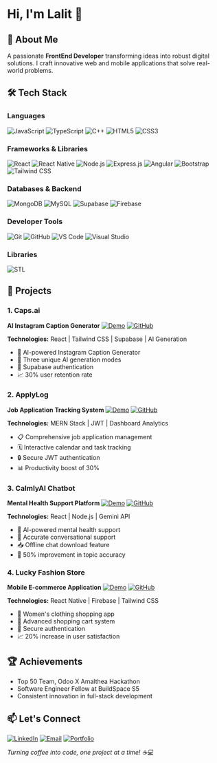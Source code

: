# Hi, I'm Lalit 👋

## 🚀 About Me
A passionate **FrontEnd Developer** transforming ideas into robust digital solutions. I craft innovative web and mobile applications that solve real-world problems.

## 🛠️ Tech Stack

### Languages
![JavaScript](https://img.shields.io/badge/-JavaScript-F7DF1E?style=for-the-badge&logo=javascript&logoColor=black)
![TypeScript](https://img.shields.io/badge/-TypeScript-3178C6?style=for-the-badge&logo=typescript&logoColor=white)
![C++](https://img.shields.io/badge/-C++-00599C?style=for-the-badge&logo=c%2B%2B&logoColor=white)
![HTML5](https://img.shields.io/badge/-HTML5-E34F26?style=for-the-badge&logo=html5&logoColor=white)
![CSS3](https://img.shields.io/badge/-CSS3-1572B6?style=for-the-badge&logo=css3&logoColor=white)

### Frameworks & Libraries
![React](https://img.shields.io/badge/-React-61DAFB?style=for-the-badge&logo=react&logoColor=black)
![React Native](https://img.shields.io/badge/-React_Native-61DAFB?style=for-the-badge&logo=react&logoColor=black)
![Node.js](https://img.shields.io/badge/-Node.js-339933?style=for-the-badge&logo=nodedotjs&logoColor=white)
![Express.js](https://img.shields.io/badge/-Express.js-000000?style=for-the-badge&logo=express&logoColor=white)
![Angular](https://img.shields.io/badge/-AngularJS-E23237?style=for-the-badge&logo=angularjs&logoColor=white)
![Bootstrap](https://img.shields.io/badge/-Bootstrap-7952B3?style=for-the-badge&logo=bootstrap&logoColor=white)
![Tailwind CSS](https://img.shields.io/badge/-Tailwind_CSS-38B2AC?style=for-the-badge&logo=tailwind-css&logoColor=white)

### Databases & Backend
![MongoDB](https://img.shields.io/badge/-MongoDB-47A248?style=for-the-badge&logo=mongodb&logoColor=white)
![MySQL](https://img.shields.io/badge/-MySQL-4479A1?style=for-the-badge&logo=mysql&logoColor=white)
![Supabase](https://img.shields.io/badge/-Supabase-3ECF8E?style=for-the-badge&logo=supabase&logoColor=white)
![Firebase](https://img.shields.io/badge/-Firebase-FFCA28?style=for-the-badge&logo=firebase&logoColor=black)

### Developer Tools
![Git](https://img.shields.io/badge/-Git-F05032?style=for-the-badge&logo=git&logoColor=white)
![GitHub](https://img.shields.io/badge/-GitHub-181717?style=for-the-badge&logo=github&logoColor=white)
![VS Code](https://img.shields.io/badge/-VS_Code-007ACC?style=for-the-badge&logo=visual-studio-code&logoColor=white)
![Visual Studio](https://img.shields.io/badge/-Visual_Studio-5C2D91?style=for-the-badge&logo=visual-studio&logoColor=white)

### Libraries
![STL](https://img.shields.io/badge/-STL-00599C?style=for-the-badge&logo=c%2B%2B&logoColor=white)

## 📂 Projects

### 1. Caps.ai 
**AI Instagram Caption Generator**
[![Demo](https://img.shields.io/badge/Live-Demo-brightgreen?style=flat-square)](https://your-demo-link)
[![GitHub](https://img.shields.io/badge/GitHub-Repo-black?style=flat-square&logo=github)](https://github.com/yourusername/caps-ai)

**Technologies:** React | Tailwind CSS | Supabase | AI Generation
- 🤖 AI-powered Instagram Caption Generator
- 🎨 Three unique AI generation modes
- 🔐 Supabase authentication
- 📈 30% user retention rate

### 2. ApplyLog
**Job Application Tracking System**
[![Demo](https://img.shields.io/badge/Live-Demo-brightgreen?style=flat-square)](https://your-demo-link)
[![GitHub](https://img.shields.io/badge/GitHub-Repo-black?style=flat-square&logo=github)](https://github.com/yourusername/applylog)

**Technologies:** MERN Stack | JWT | Dashboard Analytics
- 📋 Comprehensive job application management
- 🗓️ Interactive calendar and task tracking
- 🔒 Secure JWT authentication
- 📊 Productivity boost of 30%

### 3. CalmlyAI Chatbot
**Mental Health Support Platform**
[![Demo](https://img.shields.io/badge/Live-Demo-brightgreen?style=flat-square)](https://your-demo-link)
[![GitHub](https://img.shields.io/badge/GitHub-Repo-black?style=flat-square&logo=github)](https://github.com/yourusername/calmly-ai)

**Technologies:** React | Node.js | Gemini API
- 🧠 AI-powered mental health support
- 💬 Accurate conversational support
- 📥 Offline chat download feature
- 🚀 50% improvement in topic accuracy

### 4. Lucky Fashion Store
**Mobile E-commerce Application**
[![Demo](https://img.shields.io/badge/Live-Demo-brightgreen?style=flat-square)](https://your-demo-link)
[![GitHub](https://img.shields.io/badge/GitHub-Repo-black?style=flat-square&logo=github)](https://github.com/yourusername/lucky-fashion)

**Technologies:** React Native | Firebase | Tailwind CSS
- 👗 Women's clothing shopping app
- 🛒 Advanced shopping cart system
- 🔐 Secure authentication
- 📈 20% increase in user satisfaction

## 🏆 Achievements
- Top 50 Team, Odoo X Amalthea Hackathon
- Software Engineer Fellow at BuildSpace S5
- Consistent innovation in full-stack development

## 📫 Let's Connect
[![LinkedIn](https://img.shields.io/badge/LinkedIn-Connect-blue?style=for-the-badge&logo=linkedin)](https://linkedin.com/in/yourusername)
[![Email](https://img.shields.io/badge/Email-Contact-red?style=for-the-badge&logo=gmail)](mailto:namdevlalit914@gmail.com)
[![Portfolio](https://img.shields.io/badge/Portfolio-Visit-black?style=for-the-badge&logo=web)](https://your-portfolio-link)

*Turning coffee into code, one project at a time! ☕️💻*
